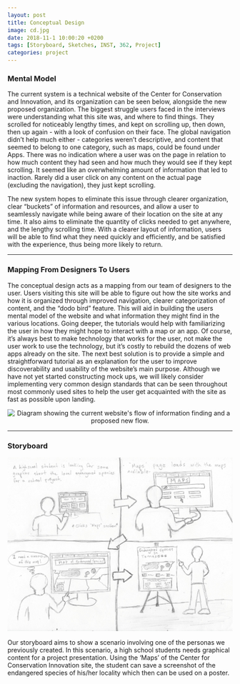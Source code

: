 ```yaml
---
layout: post
title: Conceptual Design
image: cd.jpg
date: 2018-11-1 10:00:20 +0200
tags: [Storyboard, Sketches, INST, 362, Project]
categories: project
---
```



### Mental Model

The current system is a technical website of the Center for Conservation and Innovation, and its organization can be seen below, alongside the new proposed organization. The biggest struggle users faced in the interviews were understanding what this site was, and where to find things. They scrolled for noticeably lengthy times, and kept on scrolling up, then down, then up again - with a look of confusion on their face. The global navigation didn’t help much either - categories weren’t descriptive, and content that seemed to belong to one category, such as maps, could be found under Apps. There was no indication where a user was on the page in relation to how much content they had seen and how much they would see if they kept scrolling. It seemed like an overwhelming amount of information that led to inaction. Rarely did a user click on any content on the actual page (excluding the navigation), they just kept scrolling. 

The new system hopes to eliminate this issue through clearer organization, clear “buckets” of information and resources, and allow a user to seamlessly navigate while being aware of their location on the site at any time. It also aims to eliminate the quantity of clicks needed to get anywhere, and the lengthy scrolling time. With a clearer layout of information, users will be able to find what they need quickly and efficiently, and be satisfied with the experience, thus being more likely to return. 

----------------------------------------

### Mapping From Designers To Users

The conceptual design acts as a mapping from our team of designers to the user. Users visiting this site will be able to figure out how the site works and how it is organized through improved navigation, clearer categorization of content, and the “dodo bird” feature. This will aid in building the users mental model of the website and what information they might find in the various locations. Going deeper, the tutorials would help with familiarizing the user in how they might hope to interact with a map or an app. Of course, it’s always best to make technology that works for the user, not make the user work to use the technology, but it’s costly to rebuild the dozens of web apps already on the site. The next best solution is to provide a simple and straightforward tutorial as an explanation for the user to improve discoverability and usability of the website’s main purpose. Although we have not yet started constructing mock ups, we will likely consider implementing very common design standards that can be seen throughout most commonly used sites to help the user get acquainted with the site as fast as possible upon landing.

<p align="center">
  <img src="https://lh4.googleusercontent.com/mZqZ8JI0vnbJjTun5roy7HMI8FfE2MawHwxOmYFhMrxAaaRnSZCdpu9FluMqLxCiGK3Cq-lUvoJg5OCbFhLQi4X97pd7A711VKqd3hjmuBfVy6ekvBHzSmTg4M4y0FAeg99ucmM6" alt="Diagram showing the current website's flow of information finding and a proposed new flow." title="Diagram showing the current website's flow of information finding and a proposed new flow."/>
</p>

----------------------------------------

### Storyboard

<p align="center">
  <img src="https://raw.githubusercontent.com/BDubon/DoW/master/images/Storyboard.jpg" alt="Storyboard of a scenarion including a previously described persona." title="Storyboard of a scenarion including a previously described persona."/>
</p>

Our storyboard aims to show a scenario involving one of the personas we previously created. In this scenario, a high school students needs graphical content for a project presentation. Using the ‘Maps’ of the Center for Conservation Innovation site, the student can save a screenshot of the endangered species of his/her locality which then can be used on a poster.
